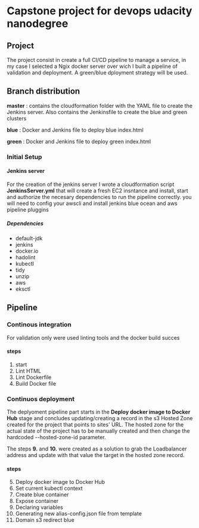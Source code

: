 # Capstone project for devops udacity nanodegree

## Project

The project consist in create a full CI/CD pipeline to manage a service, in my case I selected a Ngix docker server over wich I built a pipeline of validation and deployment. A green/blue dployment strategy will be used.

## Branch distribution
**master** : contains the cloudformation folder with the YAML file to create the Jenkins server. Also contains the Jenkinsfile to create the blue and green clusters

**blue** :  Docker and Jenkins file to deploy blue index.html

**green** : Docker and Jenkins file to deploy green index.html


### Initial Setup

#### Jenkins server

For the creation of the jenkins server I wrote a cloudformation script **JenkinsServer.yml** that will create a fresh EC2 insntance and install, start and authorize the necesary dependencies to run the pipeline correctly. you will need to config your awscli and install jenkins blue ocean and aws pipeline pluggins

##### Dependencies
- default-jdk
- jenkins
- docker.io
- hadolint
- kubectl
- tidy
- unzip
- aws
- eksctl

## Pipeline
### Continous integration

For validation only were used linting tools and the docker build succes

#### steps
1. start
2. Lint HTML
3. Lint Dockerfile
4. Build Docker file

### Continuos deployment

The deplyoment pipeline part starts in the  **Deploy docker image to Docker Hub**  stage and concludes updating/creating a record in the s3 Hosted Zone created for the project that points to sites' URL. The hosted zone for the actual state of the project has to be manually created and then change the hardcoded --hosted-zone-id parameter.

The steps **9.** and **10.** were created as a solution to grab the Loadbalancer address and update with that value the target in the hosted zone record.

#### steps
5. Deploy docker image to Docker Hub
6. Set current kubectl context 
7. Create blue container
8. Expose container
9. Declaring variables
10. Generating new alias-config.json file from template
11. Domain s3 redirect blue



